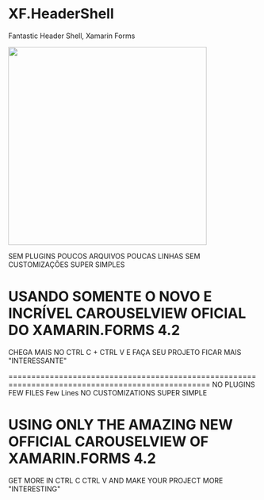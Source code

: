 # XF.HeaderShell
Fantastic Header Shell, Xamarin Forms

<img height="400" src="https://github.com/pabloprogramador/XF.Parallax/blob/master/parallax.gif">

SEM PLUGINS
POUCOS ARQUIVOS
POUCAS LINHAS
SEM CUSTOMIZAÇÕES
SUPER SIMPLES

# USANDO SOMENTE O NOVO E INCRÍVEL CAROUSELVIEW OFICIAL DO XAMARIN.FORMS 4.2
CHEGA MAIS NO CTRL C + CTRL V E FAÇA SEU PROJETO FICAR MAIS "INTERESSANTE"

==================================================================================================
NO PLUGINS
FEW FILES
Few Lines
NO CUSTOMIZATIONS
SUPER SIMPLE

# USING ONLY THE AMAZING NEW OFFICIAL CAROUSELVIEW OF XAMARIN.FORMS 4.2
GET MORE IN CTRL C CTRL V AND MAKE YOUR PROJECT MORE "INTERESTING"
